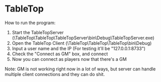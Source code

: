 # TableTop
How to run the program:

1. Start the TableTopServer (\TableTop\TableTop\TableTopServer\bin\Debug\TableTopServer.exe)
2. Open the TableTop Client (\TableTop\TableTop\TableTop\bin\Debug)
3. Input a user name and the IP (For testing it'll be "127.0.0.1:8733")
4. Check the "Connect as GM" box, and connect
5. Now you can connect as players now that there's a GM

Note: GM is not working right now in a lot of ways, but server can handle multiple client connections and they can do shit.
